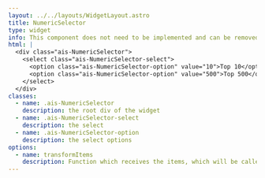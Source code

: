 ```yaml
---
layout: ../../layouts/WidgetLayout.astro
title: NumericSelector
type: widget
info: This component does not need to be implemented and can be removed in major versions.
html: |
  <div class="ais-NumericSelector">
    <select class="ais-NumericSelector-select">
      <option class="ais-NumericSelector-option" value="10">Top 10</option>
      <option class="ais-NumericSelector-option" value="500">Top 500</option>
    </select>
  </div>
classes:
  - name: .ais-NumericSelector
    description: the root div of the widget
  - name: .ais-NumericSelector-select
    description: the select
  - name: .ais-NumericSelector-option
    description: the select options
options:
  - name: transformItems
    description: Function which receives the items, which will be called before displaying them. Should return a new array with the same shape as the original array. Useful for mapping over the items to transform, remove or reorder them
---
```

